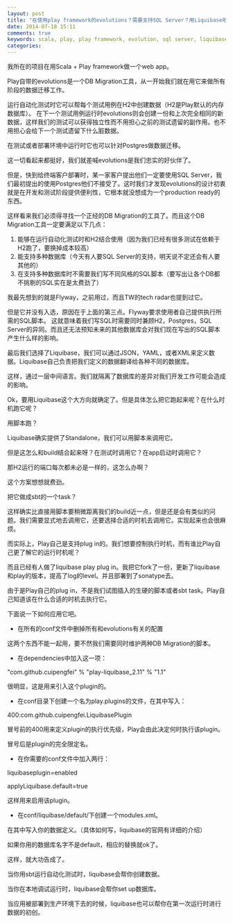 ```yaml
---
layout: post
title: "在使用play framework的evolutions？需要支持SQL Server？用Liquibase吧"
date: 2014-07-18 15:11
comments: true
keywords: scala, play, play framework, evolution, sql server, liquibase
categories:
---
```


我所在的项目在用Scala + Play framework做一个web app。

Play自带的evolutions是一个DB Migration工具，从一开始我们就在用它来做所有阶段的数据迁移工作。

运行自动化测试时它可以帮每个测试用例在H2中创建数据（H2是Play默认的内存数据库）。
在下一个测试用例运行时evolutions则会创建一份和上次完全相同的新数据，这样我们的测试可以获得独立性而不用担心之前的测试遗留的副作用。也不用担心会给下一个测试遗留下什么脏数据。

在测试或者部署环境中运行时它也可以针对Postgres做数据迁移。

这一切看起来都挺好，我们就差喊evolutions是我们忠实的好伙伴了。

但是，快到给终端客户部署时，某一家客户提出他们一定要使用SQL Server，我们最初提出的使用Postgres他们不接受了。这时我们才发现evolutions的设计初衷就是在开发和测试阶段提供便利性，它根本就没想成为一个production ready的东西。

这样看来我们必须得寻找一个正经的DB Migration的工具了。而且这个DB Migration工具一定要满足以下几点：

1. 能够在运行自动化测试时和H2结合使用（因为我们已经有很多测试在依赖于H2跑了，要换掉成本较高）
2. 能支持多种数据库（今天有人要SQL Server的支持，明天说不定还会有人要其他的）
3. 在支持多种数据库时不需要我们写不同风格的SQL脚本（要写出让各个DB都不挑剔的SQL实在是太费劲了）

我最先想到的就是Flyway，之前用过，而且TW的tech radar也提到过它。

但是它并没有入选，原因在于上面的第三点。Flyway要求使用者自己提供执行所需的SQL脚本。
这就意味着我们写SQL时需要同时兼顾H2，Postgres，SQL Server的异同。而且还无法预知未来的其他数据库会对我们现在写出的SQL脚本产生什么样的影响。

最后我们选择了Liquibase，我们可以通过JSON，YAML，或者XML来定义数据。Liquibase自己负责把我们定义的数据翻译给各种不同的数据库。

这样，通过一层中间语言。我们就隔离了数据库的差异对我们开发工作可能会造成的影响。

Ok，要用Liquibase这个大方向就确定了。但是具体怎么把它跑起来呢？在什么时机跑它呢？

用脚本跑？

Liquibase确实提供了Standalone，我们可以用脚本来调用它。

但是这怎么和build结合起来呀？在测试时调用它？在app启动时调用它？

那H2运行的端口每次都未必是一样的，这怎么办啊？

这个方案想想就费劲。

把它做成sbt的一个task？

这样确实比直接用脚本要稍微距离我们的build近一点，但是还是会有类似的问题。我们需要显式地去调用它，还要选择合适的时机去调用它。实现起来也会很麻烦。

而实际上，Play自己是支持plug in的。我们想要控制执行时机，而有谁比Play自己更了解它的运行时机呢？

而且已经有人做了liquibase play plug in。我把它fork了一份，更新了liquibase和play的版本，提高了log的level。并且部署到了sonatype去。

由于是Play自己的plug in，不是我们试图插入的生硬的脚本或者sbt task。Play自己知道该在什么合适的时机去执行它。

下面说一下如何应用它吧。

* 在所有的conf文件中删掉所有和evolutions有关的配置

这两个东西不能一起用，要不然我们需要同时维护两种DB Migration的脚本。

* 在dependencies中加入这一项：

"com.github.cuipengfei" % "play-liquibase_2.11" % "1.1"

很明显，这是用来引入这个plugin的。

* 在conf目录下创建一个名为play.plugins的文件，在其中写入：

400:com.github.cuipengfei.LiquibasePlugin

冒号前的400用来定义plugin的执行优先级，Play会由此决定何时执行该plugin。

冒号后是plugin的完全限定名。

* 在你需要的conf文件中加入两行：

liquibaseplugin=enabled

applyLiquibase.default=true

这样用来启用该plugin。

* 在conf/liquibase/default/下创建一个modules.xml。

在其中写入你的数据定义。（具体如何写，liquibase的官网有详细的介绍）

如果你用的数据库名字不是default，相应的替换就ok了。


这样，就大功告成了。

当你用sbt运行自动化测试时，liquibase会帮你创建数据。

当你在本地调试运行时，liquibase会帮你set up数据库。

当应用被部署到生产环境下去的时候，liquibase也可以帮你在第一次运行时进行数据的初创。

